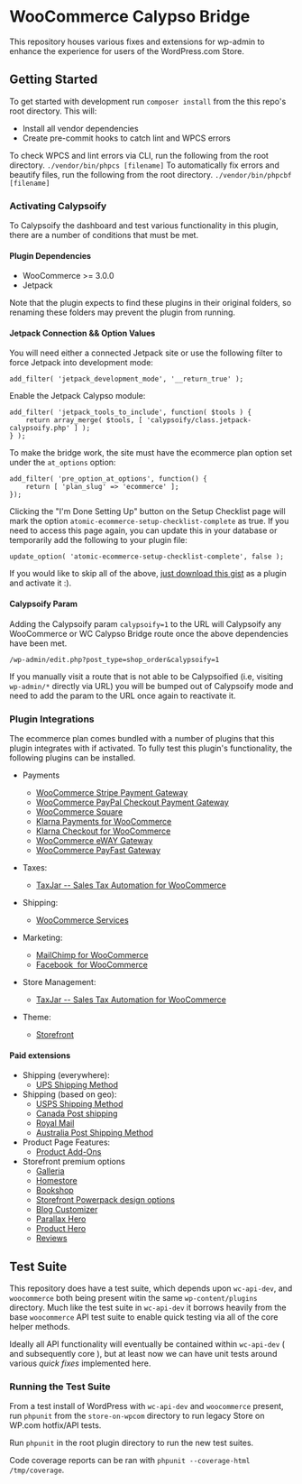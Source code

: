 # WooCommerce Calypso Bridge

This repository houses various fixes and extensions for wp-admin to enhance the experience for users of the WordPress.com Store.

## Getting Started

To get started with development run `composer install` from the this repo's root directory.  This will:
* Install all vendor dependencies
* Create pre-commit hooks to catch lint and WPCS errors

To check WPCS and lint errors via CLI, run the following from the root directory.
`./vendor/bin/phpcs [filename]`
To automatically fix errors and beautify files, run the following from the root directory.
`./vendor/bin/phpcbf [filename]`

### Activating Calypsoify

To Calypsoify the dashboard and test various functionality in this plugin, there are a number of conditions that must be met.

#### Plugin Dependencies
* WooCommerce >= 3.0.0
* Jetpack

Note that the plugin expects to find these plugins in their original folders, so renaming these folders may prevent the plugin from running.

#### Jetpack Connection && Option Values
You will need either a connected Jetpack site or use the following filter to force Jetpack into development mode:

`add_filter( 'jetpack_development_mode', '__return_true' );`

Enable the Jetpack Calypso module:

```
add_filter( 'jetpack_tools_to_include', function( $tools ) {
    return array_merge( $tools, [ 'calypsoify/class.jetpack-calypsoify.php' ] );
} );
```

To make the bridge work, the site must have the ecommerce plan option set under the `at_options` option:

```
add_filter( 'pre_option_at_options', function() {
	return [ 'plan_slug' => 'ecommerce' ];
});
```

Clicking the "I'm Done Setting Up" button on the Setup Checklist page will mark the option `atomic-ecommerce-setup-checklist-complete` as true.  If you need to access this page again, you can update this in your database or temporarily add the following to your plugin file:

`update_option( 'atomic-ecommerce-setup-checklist-complete', false );`

If you would like to skip all of the above, [just download this gist](https://gist.github.com/timmyc/72061e99f2e6893a94845ba93e6db6ca) as a plugin and activate it :).

#### Calypsoify Param
Adding the Calypsoify param `calypsoify=1` to the URL will Calypsoify any WooCommerce or WC Calypso Bridge route once the above dependencies have been met.

`/wp-admin/edit.php?post_type=shop_order&calypsoify=1`

If you manually visit a route that is not able to be Calypsoified (i.e, visiting `wp-admin/*` directly via URL) you will be bumped out of Calypsoify mode and need to add the param to the URL once again to reactivate it.


### Plugin Integrations

The ecommerce plan comes bundled with a number of plugins that this plugin integrates with if activated.  To fully test this plugin's functionality, the following plugins can be installed.

* Payments
    * [WooCommerce Stripe Payment Gateway](https://href.li/?https://wordpress.org/plugins/woocommerce-gateway-stripe/)
    * [WooCommerce PayPal Checkout Payment Gateway](https://href.li/?https://wordpress.org/plugins/woocommerce-gateway-paypal-express-checkout/)
    * [WooCommerce Square](https://href.li/?https://wordpress.org/plugins/woocommerce-square/)
    * [Klarna Payments for WooCommerce](https://href.li/?https://wordpress.org/plugins/klarna-payments-for-woocommerce/)
    * [Klarna Checkout for WooCommerce](https://href.li/?https://wordpress.org/plugins/klarna-checkout-for-woocommerce/)
    * [WooCommerce eWAY Gateway](https://href.li/?https://wordpress.org/plugins/woocommerce-gateway-eway/)
    * [WooCommerce PayFast Gateway](https://href.li/?https://wordpress.org/plugins/woocommerce-payfast-gateway/)
* Taxes:
    * [TaxJar -- Sales Tax Automation for WooCommerce](https://href.li/?https://wordpress.org/plugins/taxjar-simplified-taxes-for-woocommerce/)
* Shipping:
    * [WooCommerce Services](https://href.li/?https://wordpress.org/plugins/woocommerce-services/)
* Marketing:
    * [MailChimp for WooCommerce](https://href.li/?https://wordpress.org/plugins/mailchimp-for-woocommerce/)
    * [Facebook  for WooCommerce](https://href.li/?https://woocommerce.com/products/facebook/)
* Store Management:
    * [TaxJar -- Sales Tax Automation for WooCommerce](https://href.li/?https://wordpress.org/plugins/taxjar-simplified-taxes-for-woocommerce/)

* Theme:
    * [Storefront](https://href.li/?https://woocommerce.com/storefront/)

#### Paid extensions

* Shipping (everywhere):
    * [UPS Shipping Method](https://href.li/?https://woocommerce.com/products/ups-shipping-method/)
* Shipping (based on geo):
    * [USPS Shipping Method](https://href.li/?https://woocommerce.com/products/usps-shipping-method/)
    * [Canada Post shipping](https://href.li/?https://woocommerce.com/products/canada-post-shipping-method/)
    * [Royal Mail](https://href.li/?https://woocommerce.com/products/royal-mail/)
    * [Australia Post Shipping Method](https://href.li/?https://woocommerce.com/products/australia-post-shipping-method/)
* Product Page Features:
    * [Product Add-Ons](https://href.li/?https://woocommerce.com/products/product-add-ons/)
* Storefront premium options
    * [Galleria](https://href.li/?https://woocommerce.com/products/galleria/)
    * [Homestore](https://href.li/?https://woocommerce.com/products/homestore/)
    * [Bookshop](https://href.li/?https://woocommerce.com/products/bookshop/)
    * [Storefront Powerpack design options](https://href.li/?https://woocommerce.com/products/storefront-powerpack/)
    * [Blog Customizer](https://woocommerce.com/products/storefront-blog-customiser/)
    * [Parallax Hero](https://woocommerce.com/products/storefront-parallax-hero/)
    * [Product Hero](https://woocommerce.com/products/storefront-product-hero/)
    * [Reviews](https://woocommerce.com/products/storefront-reviews/)

## Test Suite

This repository does have a test suite, which depends upon `wc-api-dev`, and `woocommerce` both being present witin the same `wp-content/plugins` directory. Much like the test suite in `wc-api-dev` it borrows heavily from the base `woocommerce` API test suite to enable quick testing via all of the core helper methods.

Ideally all API functionality will eventually be contained within `wc-api-dev` ( and subsequently core ), but at least now we can have unit tests around various _quick fixes_ implemented here.

### Running the Test Suite

From a test install of WordPress with `wc-api-dev` and `woocommerce` present, run `phpunit` from the `store-on-wpcom` directory to run legacy Store on WP.com hotfix/API tests.

Run `phpunit` in the root plugin directory to run the new test suites.

Code coverage reports can be ran with `phpunit --coverage-html /tmp/coverage`.